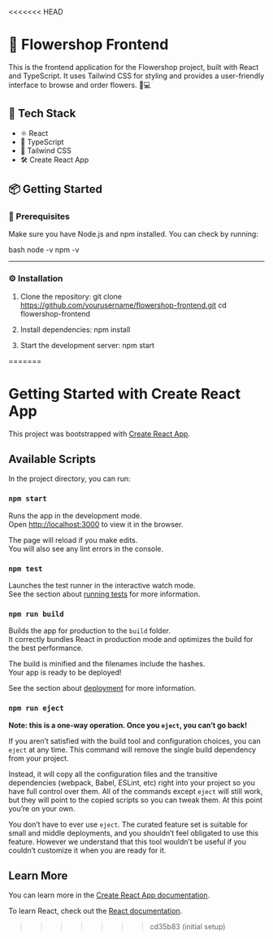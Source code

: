 <<<<<<< HEAD
# 🌸 Flowershop Frontend

This is the frontend application for the Flowershop project, built with React and TypeScript. It uses Tailwind CSS for styling and provides a user-friendly interface to browse and order flowers. 🌷💻

## 🚀 Tech Stack

- ⚛️ React  
- 📝 TypeScript  
- 🎨 Tailwind CSS  
- 🛠️ Create React App

## 📦 Getting Started

### 🔧 Prerequisites

Make sure you have Node.js and npm installed. You can check by running:

bash
node -v
npm -v

---

### ⚙️ Installation
1. Clone the repository:
git clone https://github.com/yourusername/flowershop-frontend.git
cd flowershop-frontend 

2. Install dependencies:
npm install 

3. Start the development server:
npm start 





=======
# Getting Started with Create React App

This project was bootstrapped with [Create React App](https://github.com/facebook/create-react-app).

## Available Scripts

In the project directory, you can run:

### `npm start`

Runs the app in the development mode.\
Open [http://localhost:3000](http://localhost:3000) to view it in the browser.

The page will reload if you make edits.\
You will also see any lint errors in the console.

### `npm test`

Launches the test runner in the interactive watch mode.\
See the section about [running tests](https://facebook.github.io/create-react-app/docs/running-tests) for more information.

### `npm run build`

Builds the app for production to the `build` folder.\
It correctly bundles React in production mode and optimizes the build for the best performance.

The build is minified and the filenames include the hashes.\
Your app is ready to be deployed!

See the section about [deployment](https://facebook.github.io/create-react-app/docs/deployment) for more information.

### `npm run eject`

**Note: this is a one-way operation. Once you `eject`, you can’t go back!**

If you aren’t satisfied with the build tool and configuration choices, you can `eject` at any time. This command will remove the single build dependency from your project.

Instead, it will copy all the configuration files and the transitive dependencies (webpack, Babel, ESLint, etc) right into your project so you have full control over them. All of the commands except `eject` will still work, but they will point to the copied scripts so you can tweak them. At this point you’re on your own.

You don’t have to ever use `eject`. The curated feature set is suitable for small and middle deployments, and you shouldn’t feel obligated to use this feature. However we understand that this tool wouldn’t be useful if you couldn’t customize it when you are ready for it.

## Learn More

You can learn more in the [Create React App documentation](https://facebook.github.io/create-react-app/docs/getting-started).

To learn React, check out the [React documentation](https://reactjs.org/).
>>>>>>> cd35b83 (initial setup)
